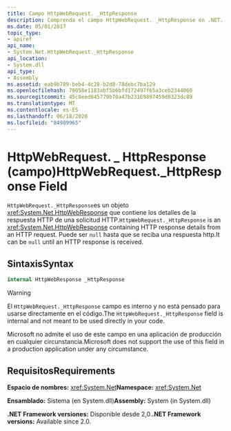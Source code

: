 ```yaml
---
title: Campo HttpWebRequest. _HttpResponse
description: Comprenda el campo HttpWebRequest. _HttpResponse en .NET. Este campo es un tipo de HttpWebResponse que contiene los detalles de la respuesta HTTP de una solicitud HTTP.
ms.date: 05/01/2017
topic_type:
- apiref
api_name:
- System.Net.HttpWebRequest._HttpResponse
api_location:
- System.dll
api_type:
- Assembly
ms.assetid: eab9b789-beb4-4c28-b2d8-78debc7ba129
ms.openlocfilehash: 70058e1183abf5b6bfd172497f65a3ceb2344060
ms.sourcegitcommit: 45c8eed045779b70a47b23169897459d0323dc89
ms.translationtype: MT
ms.contentlocale: es-ES
ms.lasthandoff: 06/18/2020
ms.locfileid: "84989965"
---
```

# <a name="httpwebrequest_httpresponse-field"></a><span data-ttu-id="be6a9-104">HttpWebRequest. \_ HttpResponse (campo)</span><span class="sxs-lookup"><span data-stu-id="be6a9-104">HttpWebRequest.\_HttpResponse Field</span></span>

<span data-ttu-id="be6a9-105">`HttpWebRequest._HttpResponse`es un objeto <xref:System.Net.HttpWebResponse> que contiene los detalles de la respuesta HTTP de una solicitud HTTP.</span><span class="sxs-lookup"><span data-stu-id="be6a9-105">`HttpWebRequest._HttpResponse` is an <xref:System.Net.HttpWebResponse> containing HTTP response details from an HTTP request.</span></span> <span data-ttu-id="be6a9-106">Puede ser `null` hasta que se reciba una respuesta http.</span><span class="sxs-lookup"><span data-stu-id="be6a9-106">It can be `null` until an HTTP response is received.</span></span>

## <a name="syntax"></a><span data-ttu-id="be6a9-107">Sintaxis</span><span class="sxs-lookup"><span data-stu-id="be6a9-107">Syntax</span></span>
  
```csharp  
internal HttpWebResponse _HttpResponse
```

> [!WARNING]
> <span data-ttu-id="be6a9-108">El `HttpWebRequest._HttpResponse` campo es interno y no está pensado para usarse directamente en el código.</span><span class="sxs-lookup"><span data-stu-id="be6a9-108">The `HttpWebRequest._HttpResponse` field is internal and not meant to be used directly in your code.</span></span>
>
> <span data-ttu-id="be6a9-109">Microsoft no admite el uso de este campo en una aplicación de producción en cualquier circunstancia.</span><span class="sxs-lookup"><span data-stu-id="be6a9-109">Microsoft does not support the use of this field in a production application under any circumstance.</span></span>

## <a name="requirements"></a><span data-ttu-id="be6a9-110">Requisitos</span><span class="sxs-lookup"><span data-stu-id="be6a9-110">Requirements</span></span>

<span data-ttu-id="be6a9-111">**Espacio de nombres:** <xref:System.Net></span><span class="sxs-lookup"><span data-stu-id="be6a9-111">**Namespace:** <xref:System.Net></span></span>

<span data-ttu-id="be6a9-112">**Ensamblado:** Sistema (en System.dll)</span><span class="sxs-lookup"><span data-stu-id="be6a9-112">**Assembly:** System (in System.dll)</span></span>

<span data-ttu-id="be6a9-113">**.NET Framework versiones:** Disponible desde 2,0.</span><span class="sxs-lookup"><span data-stu-id="be6a9-113">**.NET Framework versions:** Available since 2.0.</span></span>
